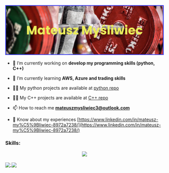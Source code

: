 <img src="banner.png">

- 🔭 I’m currently working on **develop my programming skills (python, C++)**

- 🌱 I’m currently learning **AWS, Azure and trading skills**

- 👨‍💻 My python projects are available at [python repo](https://github.com/MatMysliwiec/Projekty_python)

- 👨‍💻 My C++ projects are available at [C++ repo](https://github.com/MatMysliwiec/ProjectC)

- 📫 How to reach me **mateuszmysliwiec3@outlook.com**

- 📄 Know about my experiences [https://www.linkedin.com/in/mateusz-my%C5%9Bliwiec-8972a7238/](https://www.linkedin.com/in/mateusz-my%C5%9Bliwiec-8972a7238/)
<h3>Skills:
</h3> 
<p align="center">
  <a href="https://skillicons.dev">
    <img src="https://skillicons.dev/icons?i=anaconda,autocad,aws,azure,c,cpp,dynamodb,flash,git,latex,matlab,mongodb,mysql,nodejs,postgres,powershell,pycharm,py,pytorch,tensorflow,ubuntu,linux" />
  </a>
</p>

<a href="https://github.com/MatMysliwiec/github-readme-stats">
  <img height=200 align="center" src="https://github-readme-stats.vercel.app/api?username=MatMysliwiec&show_icons=true&theme=radical" />
</a>
<a href="https://github.com/MatMysliwiec/convoychat">
  <img height=200 align="center" src="https://github-readme-stats.vercel.app/api/top-langs/?username=MatMysliwiec&layout=compact&theme=radical" />
</a>
